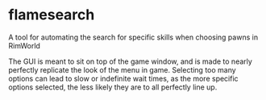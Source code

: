 # flamesearch
A tool for automating the search for specific skills when choosing pawns in RimWorld

The GUI is meant to sit on top of the game window, and is made to nearly perfectly replicate the look of the menu in game.
Selecting too many options can lead to slow or indefinite wait times, as the more specific options selected, the less likely they are to all perfectly line up.
